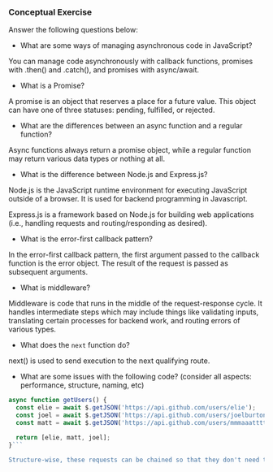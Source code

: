 ### Conceptual Exercise

Answer the following questions below:

- What are some ways of managing asynchronous code in JavaScript?

You can manage code asynchronously with callback functions, promises with .then() and .catch(), and promises with async/await.

- What is a Promise?

A promise is an object that reserves a place for a future value. This object can have one of three statuses: pending, fulfilled, or rejected.

- What are the differences between an async function and a regular function?

Async functions always return a promise object, while a regular function may return various data types or nothing at all.

- What is the difference between Node.js and Express.js?

Node.js is the JavaScript runtime environment for executing JavaScript outside of a browser. It is used for backend programming in Javascript.

Express.js is a framework based on Node.js for building web applications (i.e., handling requests and routing/responding as desired).

- What is the error-first callback pattern?

In the error-first callback pattern, the first argument passed to the callback function is the error object. The result of the request is passed as subsequent arguments.

- What is middleware?

Middleware is code that runs in the middle of the request-response cycle. It handles intermediate steps which may include things like validating inputs, translating certain processes for backend work, and routing errors of various types.

- What does the `next` function do?

next() is used to send execution to the next qualifying route.

- What are some issues with the following code? (consider all aspects: performance, structure, naming, etc)

```js
async function getUsers() {
  const elie = await $.getJSON('https://api.github.com/users/elie');
  const joel = await $.getJSON('https://api.github.com/users/joelburton');
  const matt = await $.getJSON('https://api.github.com/users/mmmaaatttttt');

  return [elie, matt, joel];
}```

Structure-wise, these requests can be chained so that they don't need to be listed with an "await" on each line. Naming-wise, the values of the variables are Promise objects rather than the data itself about each user -- naming and returning them in this way may not be the most readable, intuitive way for developers to handle these requests.
